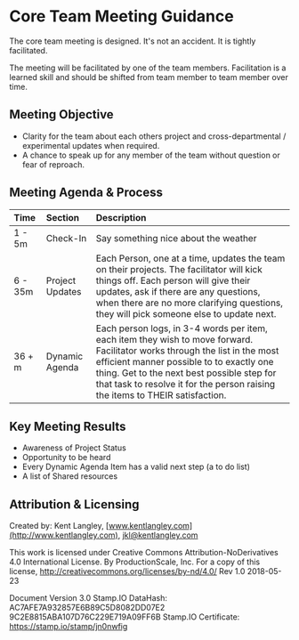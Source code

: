 # Core Team Meeting Guidance
The core team meeting is designed. It's not an accident. It is tightly facilitated.

The meeting will be facilitated by one of the team members. Facilitation is a learned skill and should be shifted from team member to team member over time.

## Meeting Objective
* Clarity for the team about each others project and cross-departmental / experimental updates when required.
* A chance to speak up for any member of the team without question or fear of reproach.

## Meeting Agenda & Process
| Time | Section  | Description |
|:--|:--|:--|
| 1 - 5m | Check-In | Say something nice about the weather|
| 6 - 35m | Project Updates | Each Person, one at a time, updates the team on their projects. The facilitator will kick things off. Each person will give their updates, ask if there are any questions, when there are no more clarifying questions, they will pick someone else to update next. |
| 36 + m | Dynamic Agenda | Each person logs, in 3-4 words per item, each item they wish to move forward. Facilitator works through the list in the most efficient manner possible to to exactly one thing. Get to the next best possible step for that task to resolve it for the person raising the items to THEIR satisfaction. |

## Key Meeting Results
* Awareness of Project Status
* Opportunity to be heard
* Every Dynamic Agenda Item has a valid next step (a to do list)
* A list of Shared resources

## Attribution & Licensing
Created by:  Kent Langley, [www.kentlangley.com](http://www.kentlangley.com), jkl@kentlangley.com

This work is licensed under Creative Commons Attribution-NoDerivatives 4.0 International License. By ProductionScale, Inc. For a copy of this license, http://creativecommons.org/licenses/by-nd/4.0/ Rev 1.0 2018-05-23

Document Version 3.0
Stamp.IO DataHash: AC7AFE7A932857E6B89C5D8082DD07E2
9C2E8815ABA107D76C229E719A09FF6B
Stamp.IO Certificate: https://stamp.io/stamp/jn0nwfig